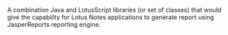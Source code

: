 A combination Java and LotusScript libraries (or set of classes) that would give the capability for Lotus Notes applications to generate report using JasperReports reporting engine.